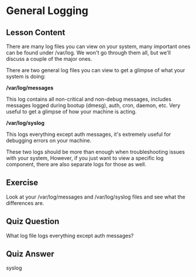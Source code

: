 # General Logging

## Lesson Content

There are many log files you can view on your system, many important ones can be found under /var/log. We won't go through them all, but we'll discuss a couple of the major ones. 

There are two general log files you can view to get a glimpse of what your system is doing:

<b>/var/log/messages</b>

This log contains all non-critical and non-debug messages, includes messages logged during bootup (dmesg), auth, cron, daemon, etc. Very useful to get a glimpse of how your machine is acting. 

<b>/var/log/syslog</b>

This logs everything except auth messages, it's extremely useful for debugging errors on your machine. 

These two logs should be more than enough when troubleshooting issues with your system, However, if you just want to view a specific log component, there are also separate logs for those as well.

## Exercise

Look at your /var/log/messages and /var/log/syslog files and see what the differences are.

## Quiz Question

What log file logs everything except auth messages?

## Quiz Answer

syslog